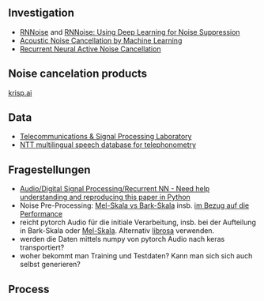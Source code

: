 ## Investigation
* [RNNoise](https://people.xiph.org/~jm/demo/rnnoise) and [RNNoise: Using Deep Learning for Noise Suppression](https://hacks.mozilla.org/2017/09/rnnoise-deep-learning-noise-suppression/)
* [Acoustic Noise Cancellation by Machine Learning](https://towardsdatascience.com/acoustic-noise-cancellation-by-machine-learning-4144af497661) 
* [Recurrent Neural Active Noise Cancellation](https://towardsdatascience.com/deep-active-noise-cancellation-e364ce4562d4) 

## Noise cancelation products
[krisp.ai](https://krisp.ai/)

## Data
* [Telecommunications & Signal Processing Laboratory](http://www-mmsp.ece.mcgill.ca/Documents/Data/)
* [NTT multilingual speech database for telephonometry](https://www.ntt-at.com/product/multilingual/)

## Fragestellungen
* [Audio/Digital Signal Processing/Recurrent NN - Need help understanding and reproducing this paper in Python](https://www.reddit.com/r/MachineLearning/comments/c9qb1l/d_audiodigital_signal_processingrecurrent_nn_need/)
* Noise Pre-Processing: [Mel-Skala vs Bark-Skala](https://www.isip.piconepress.com/courses/msstate/ece_8463/lectures/current/lecture_04/lecture_04_05.html) insb. [im Bezug auf die Performance](https://www.ijitee.org/wp-content/uploads/papers/v8i11/K19990981119.pdf)
* reicht pytorch Audio für die initiale Verarbeitung, insb. bei der Aufteilung in Bark-Skala oder [Mel-Skala](https://pytorch.org/audio/transforms.html#melscale). Alternativ [librosa](https://librosa.github.io/librosa/) verwenden. 
* werden die Daten mittels numpy von pytorch Audio nach keras transportiert? 
* woher bekommt man Training und Testdaten? Kann man sich sich auch selbst generieren? 

## Process

